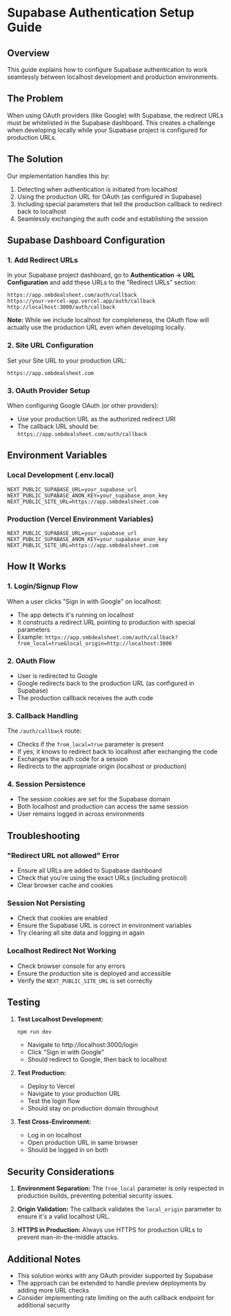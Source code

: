 # Supabase Authentication Setup Guide

## Overview
This guide explains how to configure Supabase authentication to work seamlessly between localhost development and production environments.

## The Problem
When using OAuth providers (like Google) with Supabase, the redirect URLs must be whitelisted in the Supabase dashboard. This creates a challenge when developing locally while your Supabase project is configured for production URLs.

## The Solution
Our implementation handles this by:
1. Detecting when authentication is initiated from localhost
2. Using the production URL for OAuth (as configured in Supabase)
3. Including special parameters that tell the production callback to redirect back to localhost
4. Seamlessly exchanging the auth code and establishing the session

## Supabase Dashboard Configuration

### 1. Add Redirect URLs
In your Supabase project dashboard, go to **Authentication → URL Configuration** and add these URLs to the "Redirect URLs" section:

```
https://app.smbdealsheet.com/auth/callback
https://your-vercel-app.vercel.app/auth/callback
http://localhost:3000/auth/callback
```

**Note:** While we include localhost for completeness, the OAuth flow will actually use the production URL even when developing locally.

### 2. Site URL Configuration
Set your Site URL to your production URL:
```
https://app.smbdealsheet.com
```

### 3. OAuth Provider Setup
When configuring Google OAuth (or other providers):
- Use your production URL as the authorized redirect URI
- The callback URL should be: `https://app.smbdealsheet.com/auth/callback`

## Environment Variables

### Local Development (.env.local)
```env
NEXT_PUBLIC_SUPABASE_URL=your_supabase_url
NEXT_PUBLIC_SUPABASE_ANON_KEY=your_supabase_anon_key
NEXT_PUBLIC_SITE_URL=https://app.smbdealsheet.com
```

### Production (Vercel Environment Variables)
```env
NEXT_PUBLIC_SUPABASE_URL=your_supabase_url
NEXT_PUBLIC_SUPABASE_ANON_KEY=your_supabase_anon_key
NEXT_PUBLIC_SITE_URL=https://app.smbdealsheet.com
```

## How It Works

### 1. Login/Signup Flow
When a user clicks "Sign in with Google" on localhost:
- The app detects it's running on localhost
- It constructs a redirect URL pointing to production with special parameters
- Example: `https://app.smbdealsheet.com/auth/callback?from_local=true&local_origin=http://localhost:3000`

### 2. OAuth Flow
- User is redirected to Google
- Google redirects back to the production URL (as configured in Supabase)
- The production callback receives the auth code

### 3. Callback Handling
The `/auth/callback` route:
- Checks if the `from_local=true` parameter is present
- If yes, it knows to redirect back to localhost after exchanging the code
- Exchanges the auth code for a session
- Redirects to the appropriate origin (localhost or production)

### 4. Session Persistence
- The session cookies are set for the Supabase domain
- Both localhost and production can access the same session
- User remains logged in across environments

## Troubleshooting

### "Redirect URL not allowed" Error
- Ensure all URLs are added to Supabase dashboard
- Check that you're using the exact URLs (including protocol)
- Clear browser cache and cookies

### Session Not Persisting
- Check that cookies are enabled
- Ensure the Supabase URL is correct in environment variables
- Try clearing all site data and logging in again

### Localhost Redirect Not Working
- Check browser console for any errors
- Ensure the production site is deployed and accessible
- Verify the `NEXT_PUBLIC_SITE_URL` is set correctly

## Testing

1. **Test Localhost Development:**
   ```bash
   npm run dev
   ```
   - Navigate to http://localhost:3000/login
   - Click "Sign in with Google"
   - Should redirect to Google, then back to localhost

2. **Test Production:**
   - Deploy to Vercel
   - Navigate to your production URL
   - Test the login flow
   - Should stay on production domain throughout

3. **Test Cross-Environment:**
   - Log in on localhost
   - Open production URL in same browser
   - Should be logged in on both

## Security Considerations

1. **Environment Separation:** The `from_local` parameter is only respected in production builds, preventing potential security issues.

2. **Origin Validation:** The callback validates the `local_origin` parameter to ensure it's a valid localhost URL.

3. **HTTPS in Production:** Always use HTTPS for production URLs to prevent man-in-the-middle attacks.

## Additional Notes

- This solution works with any OAuth provider supported by Supabase
- The approach can be extended to handle preview deployments by adding more URL checks
- Consider implementing rate limiting on the auth callback endpoint for additional security
